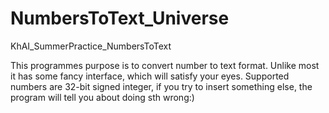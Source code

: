 # NumbersToText_Universe
KhAI_SummerPractice_NumbersToText

This programmes purpose is to convert number to text format. Unlike most it has some fancy interface, which will satisfy your eyes. Supported numbers are 32-bit signed integer, if you try to insert something else, the program will tell you about doing sth wrong:)
